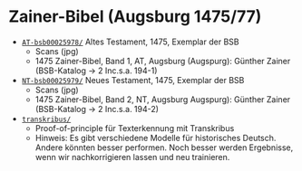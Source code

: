 # Zainer-Bibel (Augsburg 1475/77)

- [`AT-bsb00025978/`](AT-bsb00025978/) Altes Testament, 1475, Exemplar der BSB
	- Scans (jpg) 
	- 1475  Zainer-Bibel, Band 1, AT, Augsburg (Augspurg): Günther Zainer (BSB-Katalog -> 2 Inc.s.a. 194-1)
- [`NT-bsb00025979/`](NT-bsb00025979/) Neues Testament, 1475, Exemplar der BSB
	- Scans (jpg)
	- 1475  Zainer-Bibel, Band 2, NT, Augsburg Augspurg): Günther Zainer (BSB-Katalog -> 2 Inc.s.a. 194-2) 
- [`transkribus/`](transkribus/)
	- Proof-of-principle für Texterkennung mit Transkribus
	- Hinweis: Es gibt verschiedene Modelle für historisches Deutsch. Andere könnten besser performen. Noch besser werden Ergebnisse, wenn wir nachkorrigieren lassen und neu trainieren.